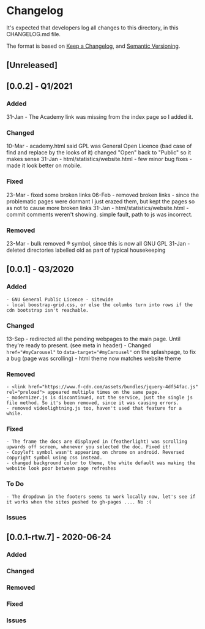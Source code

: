 # Changelog
It's expected that developers log all changes to this directory, in this CHANGELOG.md file.

The format is based on [Keep a Changelog](https://keepachangelog.com/en/1.0.0/),
and [Semantic Versioning](https://semver.org/spec/v2.0.0.html).

## [Unreleased]

## [0.0.2] - Q1/2021

### Added
31-Jan - The Academy link was missing from the index page so I added it.

### Changed
10-Mar - academy.html said GPL was General Open Licence (bad case of find and replace by the looks of it) changed "Open" back to "Public" so it makes sense
31-Jan - html/statistics/website.html - few minor bug fixes - made it look better on mobile. 

### Fixed
23-Mar - fixed some broken links
06-Feb - removed broken links - since the problematic pages were dormant I just erazed them, but kept the pages so as not to cause more broken links
31-Jan - html/statistics/website.html - commit comments weren't showing. simple fault, path to js was incorrect. 

### Removed
23-Mar - bulk removed ® symbol, since this is now all GNU GPL
31-Jan - deleted directories labelled old as part of typical housekeeping


## [0.0.1] - Q3/2020

### Added
    - GNU General Public Licence - sitewide
    - local boostrap-grid.css, or else the columbs turn into rows if the cdn bootstrap isn't reachable.   

### Changed
13-Sep - redirected all the pending webpages to the main page. Until they're ready to present. (see meta in header)
    - Changed `href="#myCarousel"` to `data-target="#myCarousel"` on the splashpage, to fix a bug (page was scrolling)
    - html theme now matches website theme

### Removed
    - <link href="https://www.f-cdn.com/assets/bundles/jquery-4df54fac.js" rel="preload"> appeared multiple times on the same page.
    - modernizer.js is discontinued, not the service, just the single js file method. So it's been removed, since it was causing errors.
    - removed videolightning.js too, haven't used that feature for a while.

### Fixed
    - The frame the docs are displayed in (featherlight) was scrolling upwards off screen, whenever you selected the doc. Fixed it!
    - Copyleft symbol wasn't appearing on chrome on android. Reversed copyright symbol using css instead.
    - changed background color to theme, the white default was making the website look poor between page refreshes

### To Do
    - The dropdown in the footers seems to work locally now, let's see if it works when the sites pushed to gh-pages .... No :(

### Issues

## [0.0.1-rtw.7] - 2020-06-24
### Added

### Changed

### Removed

### Fixed

### Issues
